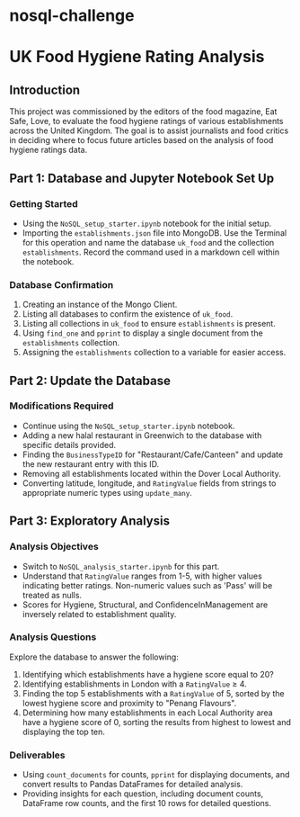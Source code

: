 # nosql-challenge

# UK Food Hygiene Rating Analysis

## Introduction

This project was commissioned by the editors of the food magazine, Eat Safe, Love, to evaluate the food hygiene ratings of various establishments across the United Kingdom. The goal is to assist journalists and food critics in deciding where to focus future articles based on the analysis of food hygiene ratings data.

## Part 1: Database and Jupyter Notebook Set Up

### Getting Started

- Using the `NoSQL_setup_starter.ipynb` notebook for the initial setup.
- Importing the `establishments.json` file into MongoDB. Use the Terminal for this operation and name the database `uk_food` and the collection `establishments`. Record the command used in a markdown cell within the notebook.


### Database Confirmation

1. Creating an instance of the Mongo Client.
2. Listing all databases to confirm the existence of `uk_food`.
3. Listing all collections in `uk_food` to ensure `establishments` is present.
4. Using `find_one` and `pprint` to display a single document from the `establishments` collection.
5. Assigning the `establishments` collection to a variable for easier access.

## Part 2: Update the Database

### Modifications Required

- Continue using the `NoSQL_setup_starter.ipynb` notebook.
- Adding a new halal restaurant in Greenwich to the database with specific details provided.
- Finding the `BusinessTypeID` for "Restaurant/Cafe/Canteen" and update the new restaurant entry with this ID.
- Removing all establishments located within the Dover Local Authority.
- Converting latitude, longitude, and `RatingValue` fields from strings to appropriate numeric types using `update_many`.

## Part 3: Exploratory Analysis

### Analysis Objectives

- Switch to `NoSQL_analysis_starter.ipynb` for this part.
- Understand that `RatingValue` ranges from 1-5, with higher values indicating better ratings. Non-numeric values such as 'Pass' will be treated as nulls.
- Scores for Hygiene, Structural, and ConfidenceInManagement are inversely related to establishment quality.

### Analysis Questions

Explore the database to answer the following:

1. Identifying which establishments have a hygiene score equal to 20?
2. Identifying establishments in London with a `RatingValue` ≥ 4.
3. Finding the top 5 establishments with a `RatingValue` of 5, sorted by the lowest hygiene score and proximity to "Penang Flavours".
4. Determining how many establishments in each Local Authority area have a hygiene score of 0, sorting the results from highest to lowest and displaying the top ten.

### Deliverables

- Using `count_documents` for counts, `pprint` for displaying documents, and convert results to Pandas DataFrames for detailed analysis.
- Providing insights for each question, including document counts, DataFrame row counts, and the first 10 rows for detailed questions.

